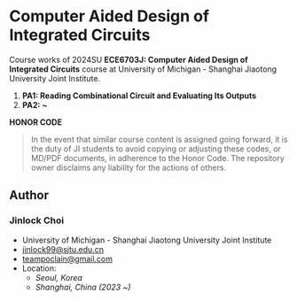# Computer Aided Design of Integrated Circuits
Course works of 2024SU **ECE6703J: Computer Aided Design of Integrated Circuits** course at University of Michigan - Shanghai Jiaotong University Joint Institute.

1. **PA1: Reading Combinational Circuit and Evaluating Its Outputs**
2. **PA2: ~**

**HONOR CODE**  
> In the event that similar course content is assigned going forward, it is the duty of JI students to avoid copying or adjusting these codes, or MD/PDF documents, in adherence to the Honor Code. The repository owner disclaims any liability for the actions of others.

## Author

### Jinlock Choi
- University of Michigan - Shanghai Jiaotong University Joint Institute
- jinlock99@sjtu.edu.cn
- teampoclain@gmail.com
- Location:
    - *Seoul, Korea*
    - *Shanghai, China (2023 ~)*
